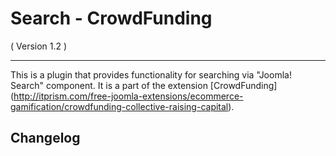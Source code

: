 Search - CrowdFunding
==========================
( Version 1.2 )
- - -

This is a plugin that provides functionality for searching via "Joomla! Search" component. It is a part of the extension [CrowdFunding] (http://itprism.com/free-joomla-extensions/ecommerce-gamification/crowdfunding-collective-raising-capital).

Changelog
---------
